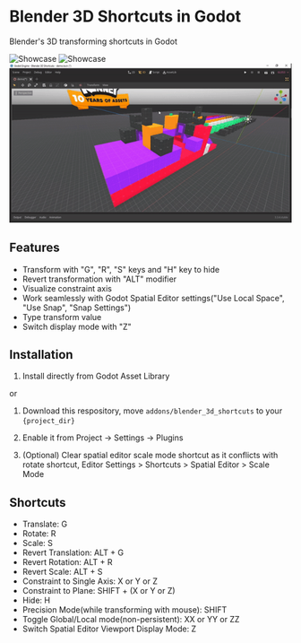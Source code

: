 # Blender 3D Shortcuts in Godot

Blender's 3D transforming shortcuts in Godot

![Showcase](screenshots/gd_blender_shortcuts_showcase.gif)
![Showcase](screenshots/gd_blender_shortcuts_showcase_2.gif)
![Showcase](screenshots/gd_blender_shortcuts_showcase_3.gif)

## Features

- Transform with "G", "R", "S" keys and "H" key to hide
- Revert transformation with "ALT" modifier
- Visualize constraint axis
- Work seamlessly with Godot Spatial Editor settings("Use Local Space", "Use Snap", "Snap Settings")
- Type transform value
- Switch display mode with "Z"

## Installation

1. Install directly from Godot Asset Library

or

1. Download this respository, move `addons/blender_3d_shortcuts` to your `{project_dir}`

2. Enable it from Project -> Settings -> Plugins

3. (Optional) Clear spatial editor scale mode shortcut as it conflicts with rotate shortcut, Editor Settings > Shortcuts > Spatial Editor > Scale Mode

## Shortcuts

- Translate: G
- Rotate: R
- Scale: S
- Revert Translation: ALT + G
- Revert Rotation: ALT + R
- Revert Scale: ALT + S
- Constraint to Single Axis: X or Y or Z
- Constraint to Plane: SHIFT + (X or Y or Z)
- Hide: H
- Precision Mode(while transforming with mouse): SHIFT
- Toggle Global/Local mode(non-persistent): XX or YY or ZZ
- Switch Spatial Editor Viewport Display Mode: Z
